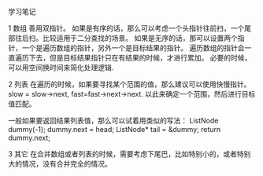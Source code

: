 学习笔记

1 数组
善用双指针。
如果是有序的话，那么可以考虑一个头指针往前扫，一个尾部往后扫。比较适用于二分查找的场景。
如果是无序的话，那可以设置两个指针，一个是遍历数组的指针，另外一个是目标结果的指针。
遍历数组的指针会一直遍历下去，但是目标结果指针只在有结果的时候，才进行累加。
必要的时候，可以用空间换时间来简化处理逻辑.

2 列表
在遍历的时候，如果要寻找某个范围的值，那么建议可以使用快慢指针。slow = slow->next, fast=fast->next->next.
以此来确定一个范围，然后进行目标值匹配。

一般如果要返回结果列表值，那么可以试着用类似的写法：
ListNode dummy(-1);
dummy.next = head;
ListNode* tail = &dummy;
return dummy.next;

3 其它
在合并数组或者列表的时候，需要考虑下尾巴，比如特别小的，或者特别大的情况，没有合并完全的情况。



